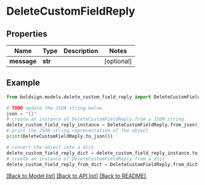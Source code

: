 # DeleteCustomFieldReply


## Properties

Name | Type | Description | Notes
------------ | ------------- | ------------- | -------------
**message** | **str** |  | [optional] 

## Example

```python
from boldsign.models.delete_custom_field_reply import DeleteCustomFieldReply

# TODO update the JSON string below
json = "{}"
# create an instance of DeleteCustomFieldReply from a JSON string
delete_custom_field_reply_instance = DeleteCustomFieldReply.from_json(json)
# print the JSON string representation of the object
print(DeleteCustomFieldReply.to_json())

# convert the object into a dict
delete_custom_field_reply_dict = delete_custom_field_reply_instance.to_dict()
# create an instance of DeleteCustomFieldReply from a dict
delete_custom_field_reply_from_dict = DeleteCustomFieldReply.from_dict(delete_custom_field_reply_dict)
```
[[Back to Model list]](../README.md#documentation-for-models) [[Back to API list]](../README.md#documentation-for-api-endpoints) [[Back to README]](../README.md)


